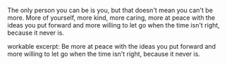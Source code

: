 The only person you can be is you, but that doesn't mean you can't be more. More of yourself, more kind, more caring, more at peace with the ideas you put forward and more willing to let go when the time isn't right, because it never is.

workable excerpt: Be more at peace with the ideas you put forward and more willing to let go when the time isn't right, because it never is.
